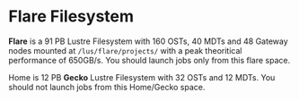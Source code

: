 # Flare Filesystem

**Flare** is a 91 PB Lustre Filesystem with 160 OSTs, 40 MDTs and 48 Gateway nodes mounted at ```/lus/flare/projects/``` with a peak theoritical performance of 650GB/s. You should launch jobs only from this flare space.

Home is 12 PB **Gecko** Lustre Filesystem with 32 OSTs and 12 MDTs. You should not launch jobs from this Home/Gecko space. 

